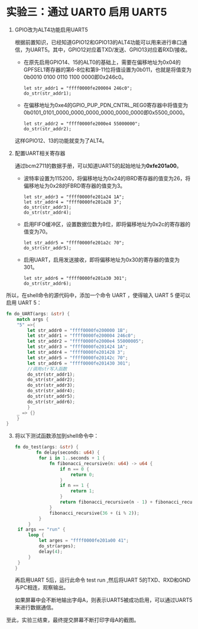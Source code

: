 # 实验三：通过 UART0 启用 UART5

1. GPIO改为ALT4功能启用UART5
   
   根据前置知识，已经知道GPIO12和GPIO13的ALT4功能可以用来进行串口通信，为UART5。其中，GPIO12对应着TXD/发送、GPIO13对应着RXD/接收。

   * 在原先启用GPIO14、15的ALT0的基础上，需要在偏移地址为0x04的GPFSEL1寄存器的第6-8位和第9-11位将值设置为0b011，也就是将值变为0b0010 0100 0110 1100 0000即0x246c0。
  
     ```shell
     let str_addr1 = "ffff0000fe200004 246c0";
     do_str(str_addr1);
     ```

   * 在偏移地址为0xe4的GPIO_PUP_PDN_CNTRL_REG0寄存器中将值变为0b0101_0101_0000_0000_0000_0000_0000_0000即0x5500_0000。
  
     ```shell
     let str_addr2 = "ffff0000fe2000e4 55000000";
     do_str(str_addr2);
     ```

   这样GPIO12、13的功能就变为了ALT4。

2. 配置UART相关寄存器

   通过bcm2711的数据手册，可以知道UART5的起始地址为**0xfe201a00**。

   * 波特率设置为115200，将偏移地址为0x24的IBRD寄存器的值变为26，将偏移地址为0x28的FBRD寄存器的值变为3。
  
     ```shell
     let str_addr3 = "ffff0000fe201a24 1A";
     let str_addr4 = "ffff0000fe201a28 3";
     do_str(str_addr3);
     do_str(str_addr4);
     ```

   * 启用FIFO缓冲区，设置数据位数为8位，即将偏移地址为0x2c的寄存器的值变为70。
    
     ```shell
     let str_addr5 = "ffff0000fe201a2c 70";
     do_str(str_addr5);
     ```

   * 启用UART，启用发送接收，即将偏移地址为0x30的寄存器的值变为301。

     ```shell
     let str_addr6 = "ffff0000fe201a30 301";
     do_str(str_addr6);
     ```

所以，在shell命令的源代码中，添加一个命令 UART ，使得输入 UART 5 便可以启用 UART 5：

```rust
fn do_UART(args: &str) {
    match args {
    "5" =>{
        let str_addr0 = "ffff0000fe200000 1B";
        let str_addr1 = "ffff0000fe200004 246c0";
        let str_addr2 = "ffff0000fe2000e4 55000005";
        let str_addr3 = "ffff0000fe201424 1A";
        let str_addr4 = "ffff0000fe201428 3";
        let str_addr5 = "ffff0000fe20142c 70";
        let str_addr6 = "ffff0000fe201430 301";
        //调用str写入函数
        do_str(str_addr1);
        do_str(str_addr2);
        do_str(str_addr3);
        do_str(str_addr4);
        do_str(str_addr5);
        do_str(str_addr6);
        }
    _ => {}
    } 
}
```

3. 将以下测试函数添加到shell命令中：
   
   ```rust
   fn do_test(args: &str) {
           fn delay(seconds: u64) {
            for i in 1..seconds + 1 {
                fn fibonacci_recursive(n: u64) -> u64 {
                    if n == 0 {
                        return 0;
                    }
                    if n == 1 {
                        return 1;
                    }
                    return fibonacci_recursive(n - 1) + fibonacci_recursive(n - 2);
                }
                fibonacci_recursive(36 + (i % 2));
            }
        }
    if args == "run" {
        loop {
            let arges = "ffff0000fe201a00 41";
            do_str(arges);
            delay(4);
        }
    }
   }
   ```
   
   再启用UART 5后，运行此命令 test run ,然后将UART 5的TXD、RXD和GND与PC相连，观察输出。

   如果屏幕中会不断地输出字母A，则表示UART5被成功启用，可以通过UART5来进行数据通信。

至此，实验三结束，最终提交屏幕不断打印字母A的截图。



     

     

